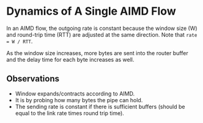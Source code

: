 # Dynamics of A Single AIMD Flow

In an AIMD flow, the outgoing rate is constant because the window size (W) and round-trip time (RTT) are adjusted at the same direction. Note that `rate = W / RTT`.

As the window size increases, more bytes are sent into the router buffer and the delay time for each byte increases as well.

## Observations

* Window expands/contracts according to AIMD.
* It is by probing how many bytes the pipe can hold.
* The sending rate is constant if there is sufficient buffers (should be equal to the link rate times round trip time).
